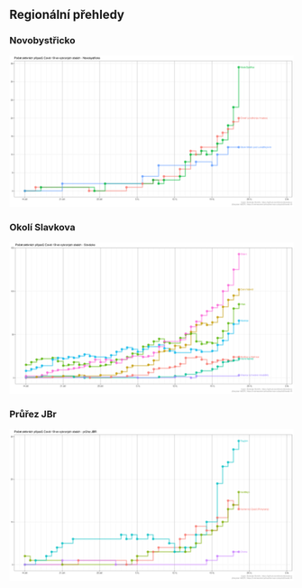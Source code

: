## Regionální přehledy

### Novobystřicko

![Vývoj v okolí NB](https://raw.githubusercontent.com/bbobcik/covid-cz/master/outputs/covid_focus_nb_latest.png)


### Okolí Slavkova

![Vývoj v okolí Slavkova](https://raw.githubusercontent.com/bbobcik/covid-cz/master/outputs/covid_focus_sl_latest.png)


### Průřez JBr

![Vývoj v okolí JBr](https://raw.githubusercontent.com/bbobcik/covid-cz/master/outputs/covid_focus_jbr_latest.png)
